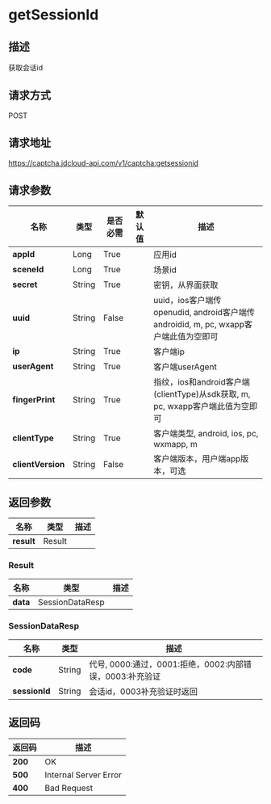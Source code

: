 # getSessionId


## 描述
获取会话id

## 请求方式
POST

## 请求地址
https://captcha.jdcloud-api.com/v1/captcha:getsessionid


## 请求参数
|名称|类型|是否必需|默认值|描述|
|---|---|---|---|---|
|**appId**|Long|True| |应用id|
|**sceneId**|Long|True| |场景id|
|**secret**|String|True| |密钥，从界面获取|
|**uuid**|String|False| |uuid，ios客户端传openudid, android客户端传androidid, m, pc, wxapp客户端此值为空即可|
|**ip**|String|True| |客户端ip|
|**userAgent**|String|True| |客户端userAgent|
|**fingerPrint**|String|True| |指纹，ios和android客户端(clientType)从sdk获取, m, pc, wxapp客户端此值为空即可|
|**clientType**|String|True| |客户端类型, android, ios, pc, wxmapp, m|
|**clientVersion**|String|False| |客户端版本，用户端app版本，可选|


## 返回参数
|名称|类型|描述|
|---|---|---|
|**result**|Result| |

### Result
|名称|类型|描述|
|---|---|---|
|**data**|SessionDataResp| |
### SessionDataResp
|名称|类型|描述|
|---|---|---|
|**code**|String|代号, 0000:通过，0001:拒绝，0002:内部错误，0003:补充验证|
|**sessionId**|String|会话id，0003补充验证时返回|

## 返回码
|返回码|描述|
|---|---|
|**200**|OK|
|**500**|Internal Server Error|
|**400**|Bad Request|
